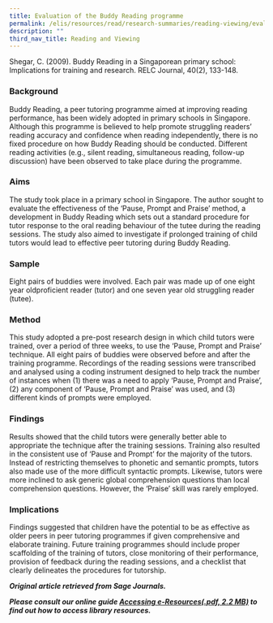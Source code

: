 ```yaml
---
title: Evaluation of the Buddy Reading programme
permalink: /elis/resources/read/research-summaries/reading-viewing/evaluation-of-the-buddy-reading-programme/
description: ""
third_nav_title: Reading and Viewing
---
```

 
Shegar, C. (2009). Buddy Reading in a Singaporean primary school: Implications for training and research. RELC Journal, 40(2), 133-148.

### Background

Buddy Reading, a peer tutoring programme aimed at improving reading performance, has been widely adopted in primary schools in Singapore. Although this programme is believed to help promote struggling readers’ reading accuracy and confidence when reading independently, there is no fixed procedure on how Buddy Reading should be conducted. Different reading activities (e.g., silent reading, simultaneous reading, follow-up discussion) have been observed to take place during the programme.

### Aims

The study took place in a primary school in Singapore. The author sought to evaluate the effectiveness of the ‘Pause, Prompt and Praise’ method, a development in Buddy Reading which sets out a standard procedure for tutor response to the oral reading behaviour of the tutee during the reading sessions. The study also aimed to investigate if prolonged training of child tutors would lead to effective peer tutoring during Buddy Reading.

### Sample

Eight pairs of buddies were involved. Each pair was made up of one eight year oldproficient reader (tutor) and one seven year old struggling reader (tutee).

### Method

This study adopted a pre-post research design in which child tutors were trained, over a period of three weeks, to use the ‘Pause, Prompt and Praise’ technique. All eight pairs of buddies were observed before and after the training programme. Recordings of the reading sessions were transcribed and analysed using a coding instrument designed to help track the number of instances when (1) there was a need to apply ‘Pause, Prompt and Praise’, (2) any component of ‘Pause, Prompt and Praise’ was used, and (3) different kinds of prompts were employed.

### Findings

Results showed that the child tutors were generally better able to appropriate the technique after the training sessions. Training also resulted in the consistent use of ‘Pause and Prompt’ for the majority of the tutors. Instead of restricting themselves to phonetic and semantic prompts, tutors also made use of the more difficult syntactic prompts. Likewise, tutors were more inclined to ask generic global comprehension questions than local comprehension questions. However, the ‘Praise’ skill was rarely employed.

### Implications

Findings suggested that children have the potential to be as effective as older peers in peer tutoring programmes if given comprehensive and elaborate training. Future training programmes should include proper scaffolding of the training of tutors, close monitoring of their performance, provision of feedback during the reading sessions, and a checklist that clearly delineates the procedures for tutorship.


_**Original article retrieved from Sage Journals.**_  

**_Please consult our online guide [Accessing e-Resources(.pdf, 2.2 MB)](https://academyofsingaporeteachers-moe-edu-sg-admin.cwp.sg/elis/resources/read/research-summaries/reading-and-viewing/18e45074-6b1b-4ac7-811f-1a8da16c4f81 "Accessing e-Resources") to find out how to access library resources._**